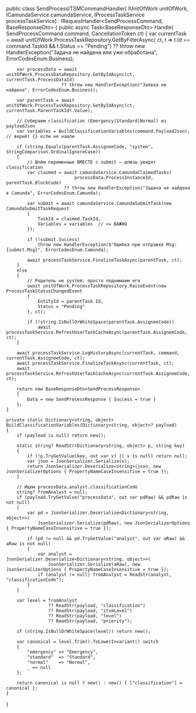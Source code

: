 public class SendProcessITSMCommandHandler(
    IUnitOfWork unitOfWork,
    ICamundaService camundaService,
    IProcessTaskService processTaskService)
    : IRequestHandler<SendProcessCommand, BaseResponseDto<SendProcessResponse>>
{
    public async Task<BaseResponseDto<SendProcessResponse>> Handle(
        SendProcessCommand command, CancellationToken ct)
    {
        var currentTask = await unitOfWork.ProcessTaskRepository.GetByFilterAsync(
                              ct, t => t.Id == command.TaskId && t.Status == "Pending")
                          ?? throw new HandlerException("Задача не найдена или уже обработана", ErrorCodesEnum.Business);

        var processData = await unitOfWork.ProcessDataRepository.GetByIdAsync(ct, currentTask.ProcessDataId)
                         ?? throw new HandlerException("Заявка не найдена", ErrorCodesEnum.Business);

        var parentTask = await unitOfWork.ProcessTaskRepository.GetByIdAsync(ct, currentTask.ParentTaskId!.Value);

        // Собираем classification (Emergency|Standard|Normal) из payloadJson
        var variables = BuildClassificationVariables(command.PayloadJson); // вернёт {} если не нашли

        if (string.Equals(parentTask.AssigneeCode, "system", StringComparison.OrdinalIgnoreCase))
        {
            // Шлём переменные ВМЕСТЕ с submit — шлюзы увидят classification
            var claimed = await camundaService.CamundaClaimedTasks(
                              processData.ProcessInstanceId, parentTask.BlockCode)
                          ?? throw new HandlerException("Задача не найдена в Camunda", ErrorCodesEnum.Camunda);

            var submit = await camundaService.CamundaSubmitTask(new CamundaSubmitTaskRequest
            {
                TaskId = claimed.TaskId,
                Variables = variables  // <= ВАЖНО
            });

            if (!submit.Success)
                throw new HandlerException($"Ошибка при отправке Msg:{submit.Msg}", ErrorCodesEnum.Camunda);

            await processTaskService.FinalizeTaskAsync(parentTask, ct);
        }
        else
        {
            // Родитель не system: просто поднимаем его
            await unitOfWork.ProcessTaskRepository.RaiseEvent(new ProcessTaskStatusChangedEvent
            {
                EntityId = parentTask.Id,
                Status = "Pending"
            }, ct);

            if (!string.IsNullOrWhiteSpace(parentTask.AssigneeCode))
                await processTaskService.RefreshUserTaskCacheAsync(parentTask.AssigneeCode, ct);
        }

        await processTaskService.LogHistoryAsync(currentTask, command, currentTask.AssigneeCode, ct);
        await processTaskService.FinalizeTaskAsync(currentTask, ct);
        await processTaskService.RefreshUserTaskCacheAsync(currentTask.AssigneeCode, ct);

        return new BaseResponseDto<SendProcessResponse>
        {
            Data = new SendProcessResponse { Success = true }
        };
    }

    private static Dictionary<string, object> BuildClassificationVariables(Dictionary<string, object>? payload)
    {
        if (payload is null) return new();

        static string? ReadStr(Dictionary<string, object> p, string key)
        {
            if (!p.TryGetValue(key, out var v) || v is null) return null;
            var json = JsonSerializer.Serialize(v);
            return JsonSerializer.Deserialize<string>(json, new JsonSerializerOptions { PropertyNameCaseInsensitive = true });
        }

        // Ищем processData.analyst.classificationCode
        string? fromAnalyst = null;
        if (payload.TryGetValue("processData", out var pdRaw) && pdRaw is not null)
        {
            var pd = JsonSerializer.Deserialize<Dictionary<string, object>>(
                JsonSerializer.Serialize(pdRaw), new JsonSerializerOptions { PropertyNameCaseInsensitive = true });

            if (pd != null && pd.TryGetValue("analyst", out var aRaw) && aRaw is not null)
            {
                var analyst = JsonSerializer.Deserialize<Dictionary<string, object>>(
                    JsonSerializer.Serialize(aRaw), new JsonSerializerOptions { PropertyNameCaseInsensitive = true });
                if (analyst != null) fromAnalyst = ReadStr(analyst, "classificationCode");
            }
        }

        var level = fromAnalyst
                    ?? ReadStr(payload, "classification")
                    ?? ReadStr(payload, "itsmLevel")
                    ?? ReadStr(payload, "level")
                    ?? ReadStr(payload, "priority");

        if (string.IsNullOrWhiteSpace(level)) return new();

        var canonical = level.Trim().ToLowerInvariant() switch
        {
            "emergency" => "Emergency",
            "standard"  => "Standard",
            "normal"    => "Normal",
            _ => null
        };

        return canonical is null ? new() : new() { ["classification"] = canonical };
    }
}
